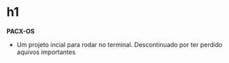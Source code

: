 # h1 
**PACX-OS** 
- Um projeto incial para rodar no terminal.
Descontinuado por ter perdido aquivos importantes
  
